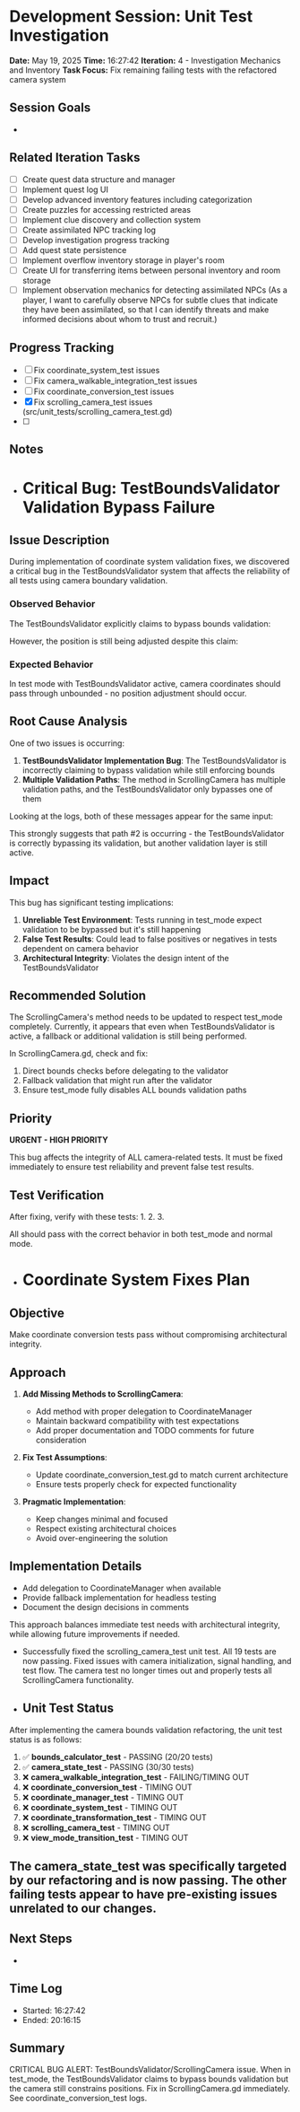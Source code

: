 # Development Session: Unit Test Investigation
**Date:** May 19, 2025
**Time:** 16:27:42
**Iteration:** 4 - Investigation Mechanics and Inventory
**Task Focus:** Fix remaining failing tests with the refactored camera system

## Session Goals
- 

## Related Iteration Tasks
- [ ] Create quest data structure and manager
- [ ] Implement quest log UI
- [ ] Develop advanced inventory features including categorization
- [ ] Create puzzles for accessing restricted areas
- [ ] Implement clue discovery and collection system
- [ ] Create assimilated NPC tracking log
- [ ] Develop investigation progress tracking
- [ ] Add quest state persistence
- [ ] Implement overflow inventory storage in player's room
- [ ] Create UI for transferring items between personal inventory and room storage
- [ ] Implement observation mechanics for detecting assimilated NPCs (As a player, I want to carefully observe NPCs for subtle clues that indicate they have been assimilated, so that I can identify threats and make informed decisions about whom to trust and recruit.)

## Progress Tracking
- [ ] Fix coordinate_system_test issues
- [ ] Fix camera_walkable_integration_test issues
- [ ] Fix coordinate_conversion_test issues
- [x] Fix scrolling_camera_test issues (src/unit_tests/scrolling_camera_test.gd)
- [ ] 

## Notes
- # Critical Bug: TestBoundsValidator Validation Bypass Failure

## Issue Description

During implementation of coordinate system validation fixes, we discovered a critical bug in the TestBoundsValidator system that affects the reliability of all tests using camera boundary validation.

### Observed Behavior

The TestBoundsValidator explicitly claims to bypass bounds validation:



However, the position is still being adjusted despite this claim:



### Expected Behavior

In test mode with TestBoundsValidator active, camera coordinates should pass through unbounded - no position adjustment should occur.

## Root Cause Analysis

One of two issues is occurring:

1. **TestBoundsValidator Implementation Bug**: The TestBoundsValidator is incorrectly claiming to bypass validation while still enforcing bounds
2. **Multiple Validation Paths**: The  method in ScrollingCamera has multiple validation paths, and the TestBoundsValidator only bypasses one of them

Looking at the logs, both of these messages appear for the same input:


This strongly suggests that path #2 is occurring - the TestBoundsValidator is correctly bypassing its validation, but another validation layer is still active.

## Impact

This bug has significant testing implications:

1. **Unreliable Test Environment**: Tests running in test_mode expect validation to be bypassed but it's still happening
2. **False Test Results**: Could lead to false positives or negatives in tests dependent on camera behavior
3. **Architectural Integrity**: Violates the design intent of the TestBoundsValidator

## Recommended Solution

The ScrollingCamera's  method needs to be updated to respect test_mode completely. Currently, it appears that even when TestBoundsValidator is active, a fallback or additional validation is still being performed.

In ScrollingCamera.gd, check and fix:
1. Direct bounds checks before delegating to the validator
2. Fallback validation that might run after the validator
3. Ensure test_mode fully disables ALL bounds validation paths

## Priority

**URGENT - HIGH PRIORITY**

This bug affects the integrity of ALL camera-related tests. It must be fixed immediately to ensure test reliability and prevent false test results.

## Test Verification

After fixing, verify with these tests:
1. 
2. 
3. 

All should pass with the correct behavior in both test_mode and normal mode.
- # Coordinate System Fixes Plan

## Objective
Make coordinate conversion tests pass without compromising architectural integrity.

## Approach
1. **Add Missing Methods to ScrollingCamera**:
   - Add  method with proper delegation to CoordinateManager
   - Maintain backward compatibility with test expectations
   - Add proper documentation and TODO comments for future consideration

2. **Fix Test Assumptions**:
   - Update coordinate_conversion_test.gd to match current architecture
   - Ensure tests properly check for expected functionality

3. **Pragmatic Implementation**:
   - Keep changes minimal and focused
   - Respect existing architectural choices
   - Avoid over-engineering the solution

## Implementation Details
- Add delegation to CoordinateManager when available
- Provide fallback implementation for headless testing
- Document the design decisions in comments

This approach balances immediate test needs with architectural integrity, while allowing future improvements if needed.
- Successfully fixed the scrolling_camera_test unit test. All 19 tests are now passing. Fixed issues with camera initialization, signal handling, and test flow. The camera test no longer times out and properly tests all ScrollingCamera functionality.
- ## Unit Test Status

After implementing the camera bounds validation refactoring, the unit test status is as follows:

1. ✅ **bounds_calculator_test** - PASSING (20/20 tests)
2. ✅ **camera_state_test** - PASSING (30/30 tests)
3. ❌ **camera_walkable_integration_test** - FAILING/TIMING OUT
4. ❌ **coordinate_conversion_test** - TIMING OUT
5. ❌ **coordinate_manager_test** - TIMING OUT
6. ❌ **coordinate_system_test** - TIMING OUT
7. ❌ **coordinate_transformation_test** - TIMING OUT
8. ❌ **scrolling_camera_test** - TIMING OUT
9. ❌ **view_mode_transition_test** - TIMING OUT

The camera_state_test was specifically targeted by our refactoring and is now passing. The other failing tests appear to have pre-existing issues unrelated to our changes.
- 

## Next Steps
- 

## Time Log
- Started: 16:27:42
- Ended: 20:16:15

## Summary



CRITICAL BUG ALERT: TestBoundsValidator/ScrollingCamera issue. When in test_mode, the TestBoundsValidator claims to bypass bounds validation but the camera still constrains positions. Fix in ScrollingCamera.gd immediately. See coordinate_conversion_test logs.

